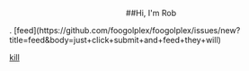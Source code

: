 <p align="center">##Hi, I'm Rob</p>.
[feed](https://github.com/foogolplex/foogolplex/issues/new?title=feed&body=just+click+submit+and+feed+they+will)

[kill](https://github.com/foogolplex/foogolplex/issues/new?title=kill&body=just+click+submit+and+they+will+die+but+be+warned+that+you+will+be+revoked+from+your+privileges)
